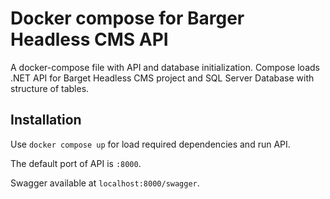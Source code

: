 # Docker compose for Barger Headless CMS API

A docker-compose file with API and database initialization. Compose loads .NET API for Barget Headless CMS project and SQL Server Database with structure of tables.

## Installation
Use `docker compose up` for load required dependencies and run API.

The default port of API is `:8000`.

Swagger available at `localhost:8000/swagger`.
